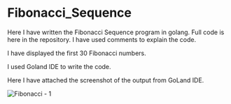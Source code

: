 # Fibonacci_Sequence

Here I have written the Fibonacci Sequence program in golang. Full code is here in the repository. 
I have used comments to explain the code.

I have displayed the first 30 Fibonacci numbers.

I used Goland IDE to write the code.

Here I have attached the screenshot of the output from GoLand IDE.

![Fibonacci - 1](https://user-images.githubusercontent.com/16424882/94464761-809cc280-0184-11eb-997a-abf97bb19771.JPG)
